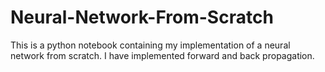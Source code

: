 # Neural-Network-From-Scratch

This is a python notebook containing my implementation of a neural network from scratch. I have implemented forward and back propagation. 
